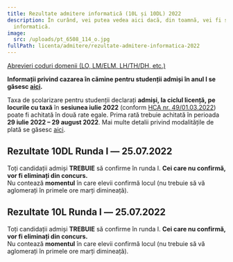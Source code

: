 ```yaml
---
title: Rezultate admitere informatică (10L și 10DL) 2022
description: În curând, vei putea vedea aici dacă, din toamnă, vei fi student la
  informatică.
image:
  src: /uploads/pt_6508_114_o.jpg
fullPath: licenta/admitere/rezultate-admitere-informatica-2022
---
```

[Abrevieri coduri domenii (LO, LM/ELM, LH/TH/DH, etc.)](https://admitere.ac.upt.ro/uploads/coduri-domenii.pdf)

**Informații privind cazarea în cămine pentru studenții admiși în anul I se găsesc [aici](https://admitere.ac.upt.ro/uploads/info-utile-2022-cazare.pdf).**

Taxa de școlarizare pentru studenții declarați **admiși, la ciclul licență, pe locurile cu taxă** în **sesiunea iulie 2022** (conform [HCA nr. 49/01.03.2022](http://www.upt.ro/img/files/hca/2022/HCA_49_01.03.2022_privind_taxele_de_studii_pentru_anul_universitar_2022-2023.pdf)) poate fi achitată în două rate egale. Prima rată trebuie achitată în perioada **29 iulie 2022 – 29 august 2022**.
Mai multe detalii privind modalitățile de plată se găsesc [aici](https://ac.upt.ro/wp-content/uploads/2022/07/Informare-17645-din-2022-7-13.pdf).

<Block color="yellow">

## Rezultate 10DL Runda I ― 25.07.2022

Toți candidații admiși **TREBUIE** să confirme în runda I. **Cei care nu confirmă, vor fi eliminați din concurs.** \
Nu contează **momentul** în care elevii confirmă locul (nu trebuie să vă aglomerați în primele ore marți dimineață). 

<Attachment label="Candidați Admiși + Lista de așteptare (poți fi admis în rundele următoare)  - învățământ la distanță" file="/uploads/10dl-rezultate_asteptare.pdf"></Attachment>

<Attachment label="Rezultate pe specializări Candidați Admiși - învățământ la distanță" file="/uploads/10dl-admisi.pdf"></Attachment>

<Attachment label="Lista de așteptare (poți fi admis în rundele următoare) - Învățământ la distanță" file="/uploads/10dl-aspteptare.pdf"></Attachment>

</Block>

<Block color="blue">

## Rezultate 10L Runda I ― 25.07.2022

Toți candidații admiși **TREBUIE** să confirme în runda I. **Cei care nu confirmă, vor fi eliminați din concurs.** \
Nu contează **momentul** în care elevii confirmă locul (nu trebuie să vă aglomerați în primele ore marți dimineață). 

<Attachment label="Rezultate Candidați Tip Bacalaureat + Lista de așteptare (poți fi admis în rundele următoare)" file="/uploads/10l-rezultate-asteptare.pdf"></Attachment>

<Attachment label="Rezultate Candidați Olimpici" file="/uploads/10l-admisi-o.pdf"></Attachment>

<Attachment label="Rezultate Candidați Sportivi" file="/uploads/10l-admisi-t.pdf"></Attachment>

<Attachment label="Rezultate Candidați Mediu Rural" file="/uploads/10l-admisi-u.pdf"></Attachment>

<Attachment label="Rezultate Candidați Centre de Plasament " file="/uploads/10l-admisi-p.pdf"></Attachment>

<Attachment label="Rezultate candidați locuri SRI" file="/uploads/10l-admisi-i.pdf"></Attachment>

</Block>